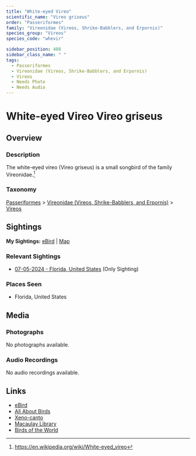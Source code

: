 ```yaml
---
title: "White-eyed Vireo"
scientific_name: "Vireo griseus"
order: "Passeriformes"
family: "Vireonidae (Vireos, Shrike-Babblers, and Erpornis)"
species_group: "Vireos"
species_code: "whevir"

sidebar_position: 408
sidebar_class_name: " "
tags: 
  - Passeriformes
  - Vireonidae (Vireos, Shrike-Babblers, and Erpornis)
  - Vireos
  - Needs Photo
  - Needs Audio
---
```


# White-eyed Vireo <span className='sci_name'>Vireo griseus</span>

## Overview

### Description
The white-eyed vireo (Vireo griseus) is a small songbird of the family Vireonidae.[^1]

[^1]: https://en.wikipedia.org/wiki/White-eyed_vireo

### Taxonomy
[Passeriformes](/tags/passeriformes) > [Vireonidae (Vireos, Shrike-Babblers, and Erpornis)](/tags/vireonidae-vireos-shrike-babblers-and-erpornis) > [Vireos](/tags/vireos)


## Sightings

**My Sightings:** [eBird](https://ebird.org/lifelist?r=world&time=life&spp=whevir) | [Map](/map?species_code=whevir)

### Relevant Sightings

* [07-05-2024 - Florida, United States](https://ebird.org/checklist/S185439324) (Only Sighting)

### Places Seen

* Florida, United States



## Media
### Photographs
No photographs available.

### Audio Recordings
No audio recordings available.

## Links
* [eBird](https://ebird.org/species/whevir) 
* [All About Birds](https://www.allaboutbirds.org/guide/whevir) 
* [Xeno-canto](https://www.xeno-canto.org/species/vireo-griseus) 
* [Macaulay Library](https://search.macaulaylibrary.org/catalog?taxonCode=whevir&sort=rating_rank_desc)
* [Birds of the World](https://birdsoftheworld.org/bow/species/whevir)
